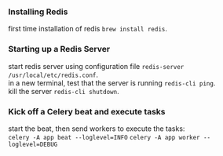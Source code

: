 ### Installing Redis
first time installation of redis `brew install redis`.

### Starting up a Redis Server
start redis server using configuration file `redis-server /usr/local/etc/redis.conf`.  
in a new terminal, test that the server is running `redis-cli ping`.  
kill the server `redis-cli shutdown`.

### Kick off a Celery beat and execute tasks
start the beat, then send workers to execute the tasks:  
`celery -A app beat --loglevel=INFO`
`celery -A app worker --loglevel=DEBUG`